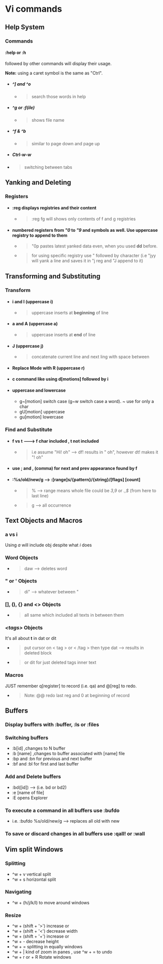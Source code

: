 # Vi commands

## Help System

### Commands

#### :help or :h

followed by other commands will display their usage.

**Note:** using a caret symbol is the same as "Ctrl".

- ##### ^] and ^o

  - > search those words in help

- ##### ^g or :f(ile)

  - > shows file name

- ##### ^f & ^b

  - > similar to page down and page up

- ##### Ctrl-w-w

- > switching between tabs

## Yanking and Deleting

### Registers

- #### :reg displays registries and their content

  - > :reg fg will shows only contents of f and g registries

- #### numbered registers from *"0* to *"9*​ and symbols as well. Use uppercase registry to append to them

  - > "0p pastes latest yanked data even, when you used **dd** before.

  - > for using specific registry use " followed by character (i.e "jyy will yank a line and saves it in "j reg and "J append to it)

## Transforming and Substituting

### Transform

- #### i and I (uppercase i)

  - > uppercase inserts at **beginning** of line

- #### a and A (uppercase a)

  - > uppercase inserts at **end** of line

- #### J (uppercase j)

  - > concatenate current line and next ling with space between

- #### Replace Mode with R (uppercase r)

- #### c command like using d[motions] followed by i

- #### uppercase and lowercase

  - g~[motion] switch case (g~w switch case a word). ~ use for only a char
  - gU[motion] uppercase
  - gu[motion] lowercase

### Find and Substitute

- #### f vs t ---> f char included , t not included

  - > i.e assume "Hi! oh" --> df! results in " oh", however dt! makes it "! oh"

- #### use ; and , (comma) for next and prev appearance found by **f**

- #### :%s/old/new/g --> :[range]s/{pattern}/{string}/[flags] [count]

  - > % --> range means whole file could be *3,9* or *.,$* (from here to last line)
  - > g --> all occurrence

## Text Objects and Macros

### a vs i

Using *a* will include obj despite what *i* does

### Word Objects
  
- > daw --> deletes word

### " or ' Objects

- > di" --> whatever between "

### [], (), {} and <> Objects

- > all same which included all texts in between them

### *\<tags\>* Objects

It's all about **t** in dat or dit

- > put cursor on < tag > or < /tag > then type dat --> results in deleted block

- > or dit for just deleted tags inner text

### Macros

JUST remember q[register] to record (i.e. qa) and @[reg] to redo.  

- > Note: @@ redo last reg and 0 at beginning of record

## Buffers

### Display buffers with :buffer, :ls or :files

### Switching buffers

- :b[id] ,changes to N buffer
- :b [name] ,changes to buffer associated with [name] file
- :bp and :bn for previous and next buffer
- :bf and :bl for first and last buffer

### Add and Delete buffers

- :bd([id]) --> (i.e. bd or bd2)
- :e [name of file]
- :E opens Explorer

### To execute a command in all buffers use :bufdo

- i.e. :bufdo %s/old/new/g --> replaces all old with new

### To save or discard changes in all buffers use :qall! or :wall

## Vim split Windows

### Splitting

- ^w + v vertical split
- ^w + s horizontal split

### Navigating

- ^w + (h/j/k/l) to move around windows

### Resize

- ^w + (shift + '>') increase or
- ^w + (shift + '<') decrease width
- ^w + (shift + '+') increase or
- ^w + - decrease height
- ^w + = splitting in equally windows
- ^w + | kind of zoom in panes , use ^w + = to undo
- ^w + r or + R Rotate windows
